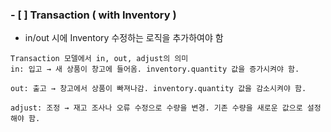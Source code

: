 ### - [ ] Transaction ( with Inventory )
- in/out 시에 Inventory 수정하는 로직을 추가하여야 함

```
Transaction 모델에서 in, out, adjust의 의미
in: 입고 → 새 상품이 창고에 들어옴. inventory.quantity 값을 증가시켜야 함.

out: 출고 → 창고에서 상품이 빠져나감. inventory.quantity 값을 감소시켜야 함.

adjust: 조정 → 재고 조사나 오류 수정으로 수량을 변경. 기존 수량을 새로운 값으로 설정해야 함.
```
